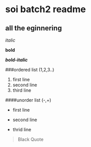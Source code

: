 # soi batch2 readme 
## all the eginnering 
*italic*

**bold**

***bold-italic***

###ordered list (1,2,3..)
1. first line
2. second line
3. third line

####unorder list (-,+)
- first line 
+ second line 
- thrid line 

> Black Quote
